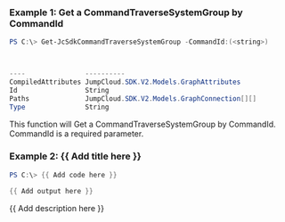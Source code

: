 ### Example 1: Get a CommandTraverseSystemGroup by CommandId
```powershell
PS C:\> Get-JcSdkCommandTraverseSystemGroup -CommandId:(<string>)



----               ----------
CompiledAttributes JumpCloud.SDK.V2.Models.GraphAttributes
Id                 String
Paths              JumpCloud.SDK.V2.Models.GraphConnection[][]
Type               String


```

This function will Get a CommandTraverseSystemGroup by CommandId. CommandId is a required parameter.

### Example 2: {{ Add title here }}
```powershell
PS C:\> {{ Add code here }}

{{ Add output here }}
```

{{ Add description here }}

